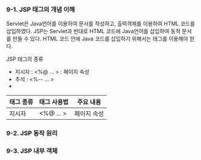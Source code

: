 ### 9-1. JSP 태그의 개념 이해
Servlet은 Java언어를 이용하여 문서를 작성하고, 출력객체를 이용하여 HTML 코드를 삽입하였다.
JSP는 Servlet과 반대로 HTML 코드에 Java언어를 삽입하여 동적 문서를 만들 수 있다.
HTML 코드 안에 Java 코드를 삽입하기 위해서는 태그를 이용해야 한다.

JSP 태그의 종류
- 지시자 : <%@	...	> : 페이지 속성
- 주석 : <%--	...	>
- 
|태그 종류|태그 사용법|주요 내용|
|--|--|--|
|지시자  |  <%@	...	>| 페이지 속성 |



### 9-2. JSP 동작 원리

### 9-3. JSP 내부 객체
<!--stackedit_data:
eyJoaXN0b3J5IjpbNDcxMDg2MDU1XX0=
-->